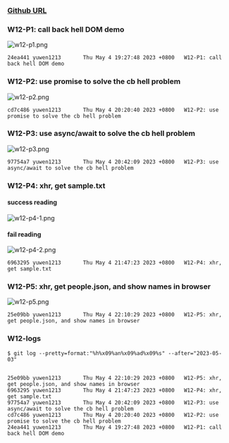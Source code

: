 ### [Github URL](https://github.com/yuwen1213/1112-1N-js-demo-211410740.git)

### W12-P1: call back hell DOM demo

![w12-p1.png](https://hlbovfzvhsftjuylmwlc.supabase.co/storage/v1/object/public/demo-40/md_1N_img/w12-p1.png)

```
24ea441 yuwen1213       Thu May 4 19:27:48 2023 +0800   W12-P1: call back hell DOM demo

```

### W12-P2: use promise to solve the cb hell problem

![w12-p2.png](https://hlbovfzvhsftjuylmwlc.supabase.co/storage/v1/object/public/demo-40/md_1N_img/w12-p2.png)

```
cd7c486 yuwen1213       Thu May 4 20:20:40 2023 +0800   W12-P2: use promise to solve the cb hell problem

```

### W12-P3: use async/await to solve the cb hell problem

![w12-p3.png](https://hlbovfzvhsftjuylmwlc.supabase.co/storage/v1/object/public/demo-40/md_1N_img/w12-p3.png)

```
97754a7 yuwen1213       Thu May 4 20:42:09 2023 +0800   W12-P3: use async/await to solve the cb hell problem

```

### W12-P4: xhr, get sample.txt

#### success reading

![w12-p4-1.png](https://hlbovfzvhsftjuylmwlc.supabase.co/storage/v1/object/public/demo-40/md_1N_img/w12-p4-1.png)

#### fail reading

![w12-p4-2.png](https://hlbovfzvhsftjuylmwlc.supabase.co/storage/v1/object/public/demo-40/md_1N_img/w12-p4-2.png)

```
6963295 yuwen1213       Thu May 4 21:47:23 2023 +0800   W12-P4: xhr, get sample.txt

```

### W12-P5: xhr, get people.json, and show names in browser

![w12-p5.png](https://hlbovfzvhsftjuylmwlc.supabase.co/storage/v1/object/public/demo-40/md_1N_img/w12-p5.png)

```
25e09bb yuwen1213       Thu May 4 22:10:29 2023 +0800   W12-P5: xhr, get people.json, and show names in browser

```

### W12-logs

```
$ git log --pretty=format:"%h%x09%an%x09%ad%x09%s" --after="2023-05-03"


25e09bb yuwen1213       Thu May 4 22:10:29 2023 +0800   W12-P5: xhr, get people.json, and show names in browser
6963295 yuwen1213       Thu May 4 21:47:23 2023 +0800   W12-P4: xhr, get sample.txt
97754a7 yuwen1213       Thu May 4 20:42:09 2023 +0800   W12-P3: use async/await to solve the cb hell problem
cd7c486 yuwen1213       Thu May 4 20:20:40 2023 +0800   W12-P2: use promise to solve the cb hell problem
24ea441 yuwen1213       Thu May 4 19:27:48 2023 +0800   W12-P1: call back hell DOM demo
```

